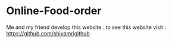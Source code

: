 # Online-Food-order
Me and my friend develop this website . to see this website visit : https://github.com/shivamrigithub
